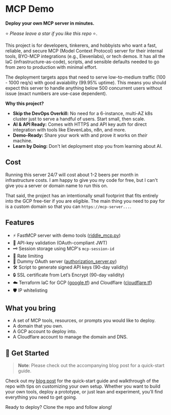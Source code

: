 # MCP Demo

**Deploy your own MCP server in minutes.**

⭐ _Please leave a star if you like this repo_ ⭐.

This project is for developers, tinkerers, and hobbyists who want a fast,
reliable, and secure MCP (Model Context Protocol) server for their internal
tools, BYO-MCP integrations (e.g., Elevenlabs), or tech demos. It has
all the IaC (infrastructure-as-code), scripts, and sensible defaults needed to
go from zero to production with minimal effort.

The deployment targets apps that need to serve low-to-medium traffic (100 - 1000
req/s) with good avaiability (99.95% uptime). This means you should expect this
server to handle anything below 500 concurrent users without issue (exact
numbers are use-case dependent).

**Why this project?**

- **Skip the DevOps Overkill:** No need for a 6-instance, multi-AZ k8s cluster
  just to serve a handful of users. Start small, then scale.
- **AI & API Ready:** Comes with HTTPS and API key auth for direct integration
  with tools like ElevenLabs, n8n, and more.
- **Demo-Ready:** Share your work with and prove it works on *their* machine.
- **Learn by Doing:** Don't let deployment stop you from learning about AI.

## Cost

Running this server 24/7 will cost about 1-2 beers per month in infrastructure
costs. I am happy to give you my code for free, but I can't give you a server
or domain name to run this on.

That said, the project has an intentionally small footprint that fits entirely
into the GCP free-tier if you are eligible. The main thing you need to pay for
is a custom domain so that you can `https://mcp-server...`.

## Features

- ⚡ FastMCP server with demo tools ([riddle_mcp.py](src/services/riddle_mcp.py))
- 🔑 API-key validation (OAuth-compliant JWT)
- 🗝️ Session storage using MCP's `mcp-session-id`
- 🚦 Rate limiting
- 🧪 Dummy OAuth server ([authorization_server.py](src/services/authorization_server.py))
- 🛠️ Script to generate signed API keys (90-day validity)
- 🔒 SSL certificate from Let’s Encrypt (90-day validity)
- ☁️ Terraform IaC for GCP ([google.tf](infra/google.tf)) and Cloudflare ([cloudflare.tf](infra/cloudflare.tf))
- 🛡️ IP whitelisting

## What you bring

- A set of MCP tools, resources, or prompts you would like to deploy.
- A domain that you own.
- A GCP account to deploy into.
- A Cloudflare account to manage the domain and DNS.

## 🚀 Get Started

> **Note**: Please check out the accompanying blog post for a quick-start guide.

Check out my [blog post](#) for the quick-start guide and walkthrough of
the repo with tips on customizing your own setup. Whether you want to build your
own tools, deploy a prototype, or just lean and experiment, you’ll find
everything you need to get going.


Ready to deploy? Clone the repo and follow along!
